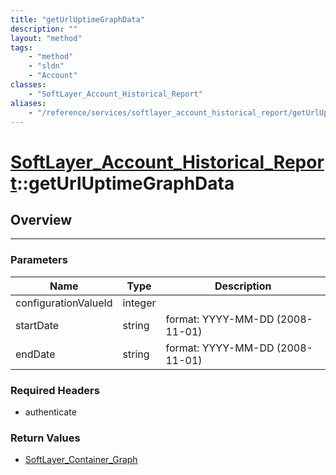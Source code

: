```yaml
---
title: "getUrlUptimeGraphData"
description: ""
layout: "method"
tags:
    - "method"
    - "sldn"
    - "Account"
classes:
    - "SoftLayer_Account_Historical_Report"
aliases:
    - "/reference/services/softlayer_account_historical_report/getUrlUptimeGraphData"
---
```

# [SoftLayer_Account_Historical_Report](/reference/services/SoftLayer_Account_Historical_Report)::getUrlUptimeGraphData





## Overview 


-----

### Parameters 
|Name | Type | Description |
| --- | --- | --- |
|configurationValueId| integer| |
|startDate| string| format: YYYY-MM-DD (2008-11-01)|
|endDate| string| format: YYYY-MM-DD (2008-11-01)|


### Required Headers
* authenticate


### Return Values
* <a href='/reference/datatypes/SoftLayer_Container_Graph'>SoftLayer_Container_Graph </a>




